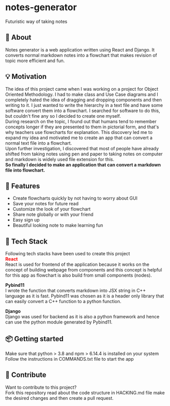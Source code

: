 # notes-generator
Futuristic way of taking notes

## 📓 About
Notes generator is a web application written using React and Django. It converts normal markdown notes into a flowchart that makes revision of topic more efficient and fun. 

## 💡 Motivation
The idea of this project came when I was working on a project for Object Oriented Methodology. I had to make class and Use Case diagrams and I completely hated the idea of dragging and dropping components and then writing to it. I just wanted to write the hierarchy in a text file and have some software convert them into a flowchart. I searched for software to do this, but couldn't fine any so I decided to create one myself. <br>
During research on the topic, I found out that humans tend to remember concepts longer if they are presented to them in pictorial form, and that's why teachers use flowcharts for explanation. This discovery led me to expand my idea and motivated me to create an app that can convert a normal text file into a flowchart.<br>
Upon further investigation, I discovered that most of people have already shifted from taking notes using pen and paper to taking notes on computer and markdown is widely used file extension for this.<br>
<b>So finally I decided to make an application that can convert a markdown file into flowchart.</b>


## 🚀 Features
<ul>
    <li> Create flowcharts quickly by not having to worry about GUI </li>
    <li> Save your notes for future read </li>
    <li> Customize the look of your flowchart </li>
    <li> Share note globally or with your friend </li>
    <li> Easy sign up </li>
    <li> Beautiful looking note to make learning fun </li>
</ul>

## 🤖 Tech Stack
Following tech stacks have been used to create this project <br>
<b style="color:red;">React</b><br>
React is used for frontend of the application because it works on the concept of building webpage from components and this concept is helpful for this app as flowchart is also build from small components (nodes).

<b>Pybind11 </b><br>
I wrote the function that converts markdown into JSX string in C++ language as it is fast. Pybind11 was chosen as it is a header only library that can easily convert a C++ function to a python function.

<b>Django </b><br>
Django was used for backend as it is also a python framework and hence can use the python module generated by Pybind11.

## 📦 Getting started
Make sure that python > 3.8 and npm > 6.14.4 is installed on your system <br>
Follow the instructions in COMMANDS.txt file to start the app

## 🔨 Contribute
Want to contribute to this project? <br>
Fork this repository read about the code structure in HACKING.md file make the desired changes and then create a pull request.
